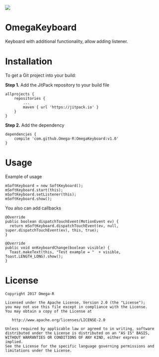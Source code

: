 [![](https://jitpack.io/v/Omega-R/OmegaKeyboard.svg)](https://jitpack.io/#Omega-R/OmegaKeyboard)

# OmegaKeyboard
Keyboard with additional functionality, allow adding listener.

# Installation
To get a Git project into your build:

**Step 1.** Add the JitPack repository to your build file
```
allprojects {
    repositories {
        ...
        maven { url 'https://jitpack.io' }
    }
}
```
**Step 2.** Add the dependency
```
dependencies {
    compile 'com.github.Omega-R:OmegaKeyboard:v1.0'
}
```

# Usage
Example of usage
```
mSoftKeyboard = new SoftKeyboard();
mSoftKeyboard.start(this);
mSoftKeyboard.setListener(this);
mSoftKeyboard.show();
```
You also can add callbacks
```
@Override
public boolean dispatchTouchEvent(MotionEvent ev) {
  return mSoftKeyboard.dispatchTouchEvent(ev, null, super.dispatchTouchEvent(ev), this, true);
}

@Override
public void onKeyboardChange(boolean visible) {
  Toast.makeText(this, "Test example = "  + visible, Toast.LENGTH_LONG).show();
}
```

# License
```
Copyright 2017 Omega-R

Licensed under the Apache License, Version 2.0 (the "License");
you may not use this file except in compliance with the License.
You may obtain a copy of the License at

   http://www.apache.org/licenses/LICENSE-2.0

Unless required by applicable law or agreed to in writing, software
distributed under the License is distributed on an "AS IS" BASIS,
WITHOUT WARRANTIES OR CONDITIONS OF ANY KIND, either express or implied.
See the License for the specific language governing permissions and
limitations under the License.
```
